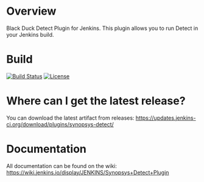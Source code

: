 # Overview
Black Duck Detect Plugin for Jenkins. This plugin allows you to run Detect in your Jenkins build.

# Build
[![Build Status](https://travis-ci.org/jenkinsci/synopsys-detect-plugin.svg?branch=master)](https://travis-ci.org/jenkinsci/synopsys-detect-plugin)
[![License](https://img.shields.io/badge/License-Apache%202.0-blue.svg)](https://opensource.org/licenses/Apache-2.0) 

# Where can I get the latest release?
You can download the latest artifact from releases: https://updates.jenkins-ci.org/download/plugins/synopsys-detect/

# Documentation
All documentation can be found on the wiki: https://wiki.jenkins.io/display/JENKINS/Synopsys+Detect+Plugin

